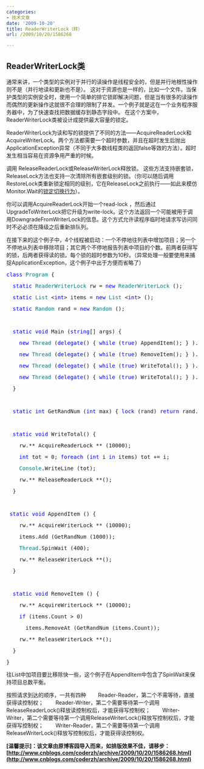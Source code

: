 ```yaml
---
categories:
- 技术文章
date: '2009-10-20'
title: ReaderWriterLock（转）
url: /2009/10/20/1586268

---
```



## ReaderWriterLock类

通常来讲，一个类型的实例对于并行的读操作是线程安全的，但是并行地根性操作则不是（并行地读和更新也不是）。 这对于资源也是一样的，比如一个文件。当保护类型的实例安全时，使用一个简单的排它锁即解决问题，但是当有很多的读操作 而偶然的更新操作这就很不合理的限制了并发。一个例子就是这在一个业务程序服务器中，为了快速查找把数据缓存到静态字段中。 在这个方案中，ReaderWriterLock类被设计成提供最大容量的锁定。

ReaderWriterLock为读和写的锁提供了不同的方法&#8212;&#8212;AcquireReaderLock和AcquireWriterLock。两个方法都需要一个超时参数，并且在超时发生后抛出ApplicationException异常（不同于大多数线程类的返回false等效的方法）。超时发生相当容易在资源争用严重的时候。 

调用 ReleaseReaderLock或ReleaseWriterLock释放锁。 这些方法支持嵌套锁，ReleaseLock方法也支持一次清除所有嵌套级别的锁。（你可以随后调用RestoreLock类重新锁定相同的级别，它在ReleaseLock之前执行&#8212;&#8212;如此来模仿Monitor.Wait的[锁定切换行为](http://knowledge.swanky.wu.googlepages.com/threading_in_c_sharp_part_4.html#_Lock_toggling)）。

你可以调用AcquireReaderLock开始一个read-lock ，然后通过UpgradeToWriterLock把它升级为write-lock。这个方法返回一个可能被用于调用DowngradeFromWriterLock的信息。这个方式允许读程序临时地请求写访问同时不必必须在降级之后重新排队列。

在接下来的这个例子中，4个线程被启动：一个不停地往列表中增加项目；另一个不停地从列表中移除项目；其它两个不停地报告列表中项目的个数。前两者获得写的锁，后两者获得读的锁。每个锁的超时参数为10秒。（异常处理一般要使用来捕捉ApplicationException，这个例子中出于方便而省略了）
  <pre><span style="color: blue;">class</span> <span style="color: teal;">Program</span> {</pre><pre>&nbsp; <span style="color: blue;">static</span> <span style="color: teal;">ReaderWriterLock</span> rw = <span style="color: blue;">new</span> <span style="color: teal;">ReaderWriterLock</span> ();</pre><pre>&nbsp; <span style="color: blue;">static</span> <span style="color: teal;">List </span>&lt;<span style="color: blue;">int</span>&gt; items = <span style="color: blue;">new</span> <span style="color: teal;">List </span>&lt;<span style="color: blue;">int</span>&gt; ();</pre><pre>&nbsp; <span style="color: blue;">static</span> <span style="color: teal;">Random</span> rand = <span style="color: blue;">new</span> <span style="color: teal;">Random</span> ();</pre><pre>&nbsp;</pre><pre>&nbsp; <span style="color: blue;">static</span> <span style="color: blue;">void</span> Main (<span style="color: blue;">string</span>[] args) {</pre><pre>&nbsp;&nbsp;&nbsp; <span style="color: blue;">new</span> <span style="color: teal;">Thread</span> (<span style="color: blue;">delegate</span>() { <span style="color: blue;">while</span> (<span style="color: blue;">true</span>) AppendItem(); } ).Start();</pre><pre>&nbsp;&nbsp;&nbsp; <span style="color: blue;">new</span> <span style="color: teal;">Thread</span> (<span style="color: blue;">delegate</span>() { <span style="color: blue;">while</span> (<span style="color: blue;">true</span>) RemoveItem(); } ).Start();</pre><pre>&nbsp;&nbsp;&nbsp; <span style="color: blue;">new</span> <span style="color: teal;">Thread</span> (<span style="color: blue;">delegate</span>() { <span style="color: blue;">while</span> (<span style="color: blue;">true</span>) WriteTotal(); } ).Start();</pre><pre>&nbsp;&nbsp;&nbsp; <span style="color: blue;">new</span> <span style="color: teal;">Thread</span> (<span style="color: blue;">delegate</span>() { <span style="color: blue;">while</span> (<span style="color: blue;">true</span>) WriteTotal(); } ).Start();</pre><pre>&nbsp; }</pre><pre>&nbsp;</pre><pre>&nbsp; <span style="color: blue;">static</span> <span style="color: blue;">int</span> GetRandNum (<span style="color: blue;">int</span> max) { <span style="color: blue;">lock</span> (rand) <span style="color: blue;">return</span> rand.Next (max); }</pre><pre>&nbsp;</pre><pre>&nbsp; <span style="color: blue;">static</span> <span style="color: blue;">void</span> WriteTotal() {</pre><pre>&nbsp;&nbsp;&nbsp; rw.**_AcquireReaderLock_** (10000);</pre><pre>&nbsp;&nbsp;&nbsp; <span style="color: blue;">int</span> tot = 0; <span style="color: blue;">foreach</span> (<span style="color: blue;">int</span> i <span style="color: blue;">in</span> items) tot += i;</pre><pre>&nbsp;&nbsp;&nbsp; <span style="color: teal;">Console</span>.WriteLine (tot);</pre><pre>&nbsp;&nbsp;&nbsp; rw.**_ReleaseReaderLock_**();</pre><pre>&nbsp; }</pre><pre>&nbsp;</pre><pre>&nbsp;<span style="color: blue;">static</span> <span style="color: blue;">void</span> AppendItem () {</pre><pre>&nbsp;&nbsp;&nbsp; rw.**_AcquireWriterLock_** (10000);</pre><pre>&nbsp;&nbsp;&nbsp; items.Add (GetRandNum (1000));</pre><pre>&nbsp;&nbsp;&nbsp; <span style="color: teal;">Thread</span>.SpinWait (400);</pre><pre>&nbsp;&nbsp;&nbsp; rw.**_ReleaseWriterLock_**();</pre><pre>&nbsp; }</pre><pre>&nbsp;</pre><pre>&nbsp; <span style="color: blue;">static</span> <span style="color: blue;">void</span> RemoveItem () {</pre><pre>&nbsp;&nbsp;&nbsp; rw.**_AcquireWriterLock_** (10000);</pre><pre>&nbsp;&nbsp;&nbsp; <span style="color: blue;">if</span> (items.Count &gt; 0)</pre><pre>&nbsp;&nbsp;&nbsp;&nbsp;&nbsp; items.RemoveAt (GetRandNum (items.Count));</pre><pre>&nbsp;&nbsp;&nbsp; rw.**_ReleaseWriterLock_**();</pre><pre>&nbsp; }</pre><pre>}</pre>  

往List中加项目要比移除快一些，这个例子在AppendItem中包含了SpinWait来保持项目总数平衡。 

按照请求到达的顺序，一共有四种&nbsp;
 &nbsp;&nbsp;&nbsp;&nbsp;&nbsp; Reader-Reader，第二个不需等待，直接获得读控制权；&nbsp;
 &nbsp;&nbsp;&nbsp;&nbsp;&nbsp; Reader-Writer，第二个需要等待第一个调用ReleaseReaderLock()释放读控制权后，才能获得写控制权；&nbsp;
 &nbsp;&nbsp;&nbsp;&nbsp;&nbsp; Writer-Writer，第二个需要等待第一个调用ReleaseWriterLock()释放写控制权后，才能获得写控制权；&nbsp;
 &nbsp;&nbsp;&nbsp;&nbsp;&nbsp; Writer-Reader，第二个需要等待第一个调用ReleaseWriterLock()释放写控制权后，才能获得读控制权。&nbsp; 

**[温馨提示]：该文章由原博客园导入而来，如排版效果不佳，请移步：[http://www.cnblogs.com/coderzh/archive/2009/10/20/1586268.html](http://www.cnblogs.com/coderzh/archive/2009/10/20/1586268.html)**